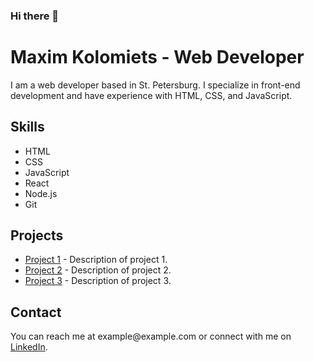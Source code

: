 ### Hi there 👋
<!DOCTYPE html>
<html>
<head>
  <meta charset="UTF-8">
  <title>Web Developer Profile</title>
</head>
<body>
  <h1>Maxim Kolomiets - Web Developer</h1>
  <p>I am a web developer based in St. Petersburg. I specialize in front-end development and have experience with HTML, CSS, and JavaScript.</p>

  <h2>Skills</h2>
  <ul>
    <li>HTML</li>
    <li>CSS</li>
    <li>JavaScript</li>
    <li>React</li>
    <li>Node.js</li>
    <li>Git</li>
  </ul>

  <h2>Projects</h2>
  <ul>
    <li><a href="https://example.com/project1">Project 1</a> - Description of project 1.</li>
    <li><a href="https://example.com/project2">Project 2</a> - Description of project 2.</li>
    <li><a href="https://example.com/project3">Project 3</a> - Description of project 3.</li>
  </ul>

  <h2>Contact</h2>
  <p>You can reach me at example@example.com or connect with me on <a href="https://linkedin.com/in/maximkolomiets">LinkedIn</a>.</p>
</body>
</html>
